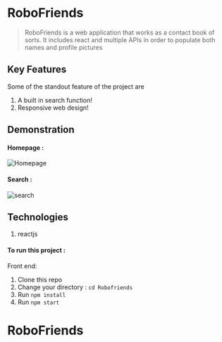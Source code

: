 # RoboFriends

> RoboFriends is a web application that works as a contact book of sorts.
> It includes react and multiple APIs in order to populate both names and profile pictures

## Key Features

Some of the standout feature of the project are

1.  A built in search function!
2.  Responsive web design!

## Demonstration

#### Homepage :

![Homepage](https://github.com/Euripidec/RoboFriends/assets/111103974/3e24e85e-8faf-4f97-9a68-5142b60e92e8)



#### Search :

![search](https://github.com/Euripidec/RoboFriends/assets/111103974/087edbe0-ae36-4639-b4ac-f15a8ea6fc66)




## Technologies

1. reactjs


#### To run this project :

Front end:
1. Clone this repo
2. Change your directory : `cd Robofriends`
3. Run `npm install`
4. Run `npm start`


# RoboFriends
